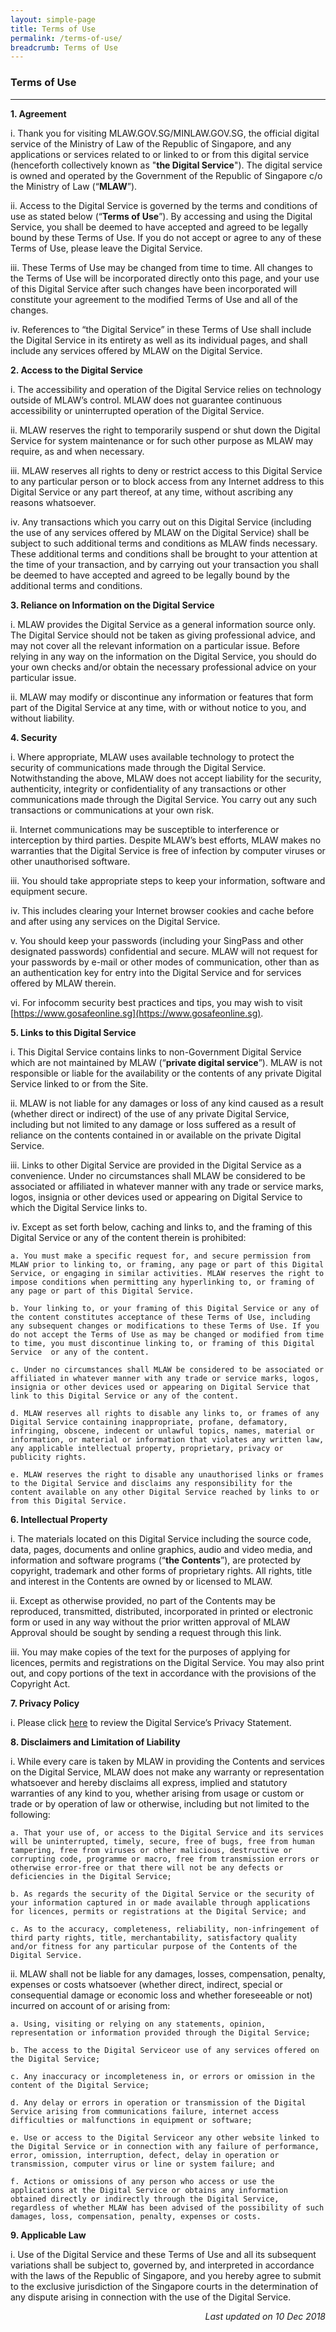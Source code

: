 ```yaml
---
layout: simple-page
title: Terms of Use
permalink: /terms-of-use/
breadcrumb: Terms of Use
---
```


### Terms of Use
---
**1. Agreement**

   i.    Thank you for visiting MLAW.GOV.SG/MINLAW.GOV.SG, the official digital service of the Ministry of Law of the Republic of  Singapore, and any applications or services related to or linked to or from this digital service (henceforth collectively known as "**the Digital Service**"). The digital service is owned and operated by the Government of the Republic of Singapore c/o the Ministry of Law (“**MLAW**”). 
    
   ii.    Access to the Digital Service is governed by the terms and conditions of use as stated below (“**Terms of Use**”). By accessing and using the Digital Service, you shall be deemed to have accepted and agreed to be legally bound by these Terms of Use. If you do not accept or agree to any of these Terms of Use, please leave the Digital Service.

   iii.    These Terms of Use may be changed from time to time. All changes to the Terms of Use will be incorporated directly onto this page, and your use of this Digital Service after such changes have been incorporated will constitute your agreement to the modified Terms of Use and all of the changes.

   iv.    References to “the Digital Service” in these Terms of Use shall include the Digital Service in its entirety as well as its individual pages, and shall include any services offered by MLAW on the Digital Service. 

**2. Access to the Digital Service**

   i.     The accessibility and operation of the Digital Service relies on technology outside of MLAW’s control. MLAW does not guarantee continuous accessibility or uninterrupted operation of the Digital Service.

   ii.     MLAW reserves the right to temporarily suspend or shut down the Digital Service for system maintenance or for such other purpose as MLAW may require, as and when necessary.

   iii.     MLAW reserves all rights to deny or restrict access to this Digital Service to any particular person or to block access from any Internet address to this Digital Service or any part thereof, at any time, without ascribing any reasons whatsoever.

   iv.     Any transactions which you carry out on this Digital Service (including the use of any services offered by MLAW on the Digital Service) shall be subject to such additional terms and conditions as MLAW finds necessary. These additional terms and conditions shall be brought to your attention at the time of your transaction, and by carrying out your transaction you shall be deemed to have accepted and agreed to be legally bound by the additional terms and conditions.  

**3. Reliance on Information on the Digital Service**

   i.     MLAW provides the Digital Service as a general information source only. The Digital Service should not be taken as giving professional advice, and may not cover all the relevant information on a particular issue. Before relying in any way on the information on the Digital Service, you should do your own checks and/or obtain the necessary professional advice on your particular issue.

   ii.     MLAW may modify or discontinue any information or features that form part of the Digital Service at any time, with or without notice to you, and without liability.  

**4. Security** 

   i.     Where appropriate, MLAW uses available technology to protect the security of communications made through the Digital Service. Notwithstanding the above, MLAW does not accept liability for the security, authenticity, integrity or confidentiality of any transactions or other communications made through the Digital Service. You carry out any such transactions or communications at your own risk. 

   ii.     Internet communications may be susceptible to interference or interception by third parties. Despite MLAW’s best efforts, MLAW makes no warranties that the Digital Service is free of infection by computer viruses or other unauthorised software. 

   iii.     You should take appropriate steps to keep your information, software and equipment secure. 

   iv.     This includes clearing your Internet browser cookies and cache before and after using any services on the Digital Service. 

   v.     You should keep your passwords (including your SingPass and other designated passwords) confidential and secure. MLAW will not request for your passwords by e-mail or other modes of communication, other than as an authentication key for entry into the Digital Service and for services offered by MLAW therein.

   vi.     For infocomm security best practices and tips, you may wish to visit [https://www.gosafeonline.sg](https://www.gosafeonline.sg). 

 **5. Links to this Digital Service**

   i.     This Digital Service contains links to non-Government Digital Service which are not maintained by MLAW (“**private digital service**”). MLAW is not responsible or liable for the availability or the contents of any private Digital Service linked to or from the Site. 

   ii.     MLAW is not liable for any damages or loss of any kind caused as a result (whether direct or indirect) of the use of any private Digital Service, including but not limited to any damage or loss suffered as a result of reliance on the contents contained in or available on the private Digital Service.

   iii.    Links to other Digital Service  are provided in the Digital Service as a convenience. Under no circumstances shall MLAW be considered to be associated or affiliated in whatever manner with any trade or service marks, logos, insignia or other devices used or appearing on Digital Service to which the Digital Service links to. 

   iv.     Except as set forth below, caching and links to, and the framing of this Digital Service or any of the content therein is prohibited:

    a. You must make a specific request for, and secure permission from MLAW prior to linking to, or framing, any page or part of this Digital Service, or engaging in similar activities. MLAW reserves the right to impose conditions when permitting any hyperlinking to, or framing of any page or part of this Digital Service. 

    b. Your linking to, or your framing of this Digital Service or any of the content constitutes acceptance of these Terms of Use, including any subsequent changes or modifications to these Terms of Use. If you do not accept the Terms of Use as may be changed or modified from time to time, you must discontinue linking to, or framing of this Digital Service  or any of the content.

    c. Under no circumstances shall MLAW be considered to be associated or affiliated in whatever manner with any trade or service marks, logos, insignia or other devices used or appearing on Digital Service that link to this Digital Service or any of the content. 

    d. MLAW reserves all rights to disable any links to, or frames of any Digital Service containing inappropriate, profane, defamatory, infringing, obscene, indecent or unlawful topics, names, material or information, or material or information that violates any written law, any applicable intellectual property, proprietary, privacy or publicity rights. 

    e. MLAW reserves the right to disable any unauthorised links or frames to the Digital Service and disclaims any responsibility for the content available on any other Digital Service reached by links to or from this Digital Service.

**6. Intellectual Property**

   i.     The materials located on this Digital Service including the source code, data, pages, documents and online graphics, audio and video media, and information and software programs (“**the Contents**”), are protected by copyright, trademark and other forms of proprietary rights. All rights, title and interest in the Contents are owned by or licensed to MLAW.

   ii.     Except as otherwise provided, no part of the Contents may be reproduced, transmitted, distributed, incorporated in printed or electronic form or used in any way without the prior written approval of MLAW Approval should be sought by sending a request through this link.

   iii.     You may make copies of the text for the purposes of applying for licences, permits and registrations on the Digital Service. You may also print out, and copy portions of the text in accordance with the provisions of the Copyright Act. 

**7. Privacy Policy**

   i.     Please click [here](/privacy.md/) to review the Digital Service’s Privacy Statement. 

**8. Disclaimers and Limitation of Liability**

   i.     While every care is taken by MLAW in providing the Contents and services on the Digital Service, MLAW does not make any warranty or representation whatsoever and hereby disclaims all express, implied and statutory warranties of any kind to you, whether arising from usage or custom or trade or by operation of law or otherwise, including but not limited to the following:

    a. That your use of, or access to the Digital Service and its services will be uninterrupted, timely, secure, free of bugs, free from human tampering, free from viruses or other malicious, destructive or corrupting code, programme or macro, free from transmission errors or otherwise error-free or that there will not be any defects or deficiencies in the Digital Service;

    b. As regards the security of the Digital Service or the security of your information captured in or made available through applications for licences, permits or registrations at the Digital Service; and

    c. As to the accuracy, completeness, reliability, non-infringement of third party rights, title, merchantability, satisfactory quality and/or fitness for any particular purpose of the Contents of the Digital Service.

   ii. MLAW shall not be liable for any damages, losses, compensation, penalty, expenses or costs whatsoever (whether direct, indirect, special or consequential damage or economic loss and whether foreseeable or not) incurred on account of or arising from:

    a. Using, visiting or relying on any statements, opinion, representation or information provided through the Digital Service;

    b. The access to the Digital Serviceor use of any services offered on the Digital Service;

    c. Any inaccuracy or incompleteness in, or errors or omission in the content of the Digital Service;

    d. Any delay or errors in operation or transmission of the Digital Service arising from communications failure, internet access difficulties or malfunctions in equipment or software; 

    e. Use or access to the Digital Serviceor any other website linked to the Digital Service or in connection with any failure of performance, error, omission, interruption, defect, delay in operation or transmission, computer virus or line or system failure; and 

    f. Actions or omissions of any person who access or use the applications at the Digital Service or obtains any information obtained directly or indirectly through the Digital Service, regardless of whether MLAW has been advised of the possibility of such damages, loss, compensation, penalty, expenses or costs.

**9. Applicable Law**

   i.     Use of the Digital Service and these Terms of Use and all its subsequent variations shall be subject to, governed by, and interpreted in accordance with the laws of the Republic of Singapore, and you hereby agree to submit to the exclusive jurisdiction of the Singapore courts in the determination of any dispute arising in connection with the use of the Digital Service. 

<p align="right"><i>Last updated on 10 Dec 2018</i></p>
